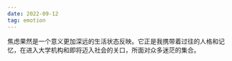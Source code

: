 ```yaml
---
date: 2022-09-12
tag: emotion
---
```

焦虑果然是一个意义更加深远的生活状态反映。它正是我携带着过往的人格和记忆，在进入大学机构和即将迈入社会的关口，所面对众多迷茫的集合。